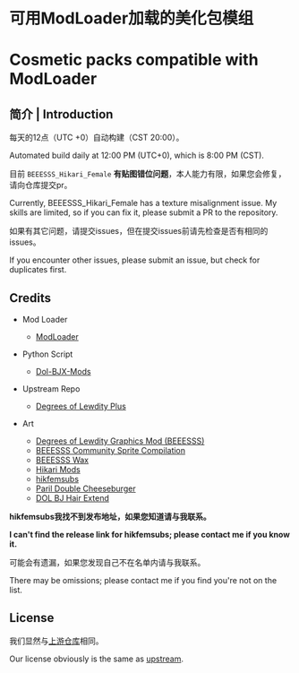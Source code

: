 # 可用ModLoader加载的美化包模组

# Cosmetic packs compatible with ModLoader

## 简介 | Introduction

每天的12点（UTC +0）自动构建（CST 20:00）。

Automated build daily at 12:00 PM (UTC+0), which is 8:00 PM (CST).

目前 `BEEESSS_Hikari_Female` **有贴图错位问题**，本人能力有限，如果您会修复，请向仓库提交pr。

Currently, BEEESSS_Hikari_Female has a texture misalignment issue. My skills are limited, so if you can fix it, please submit a PR to the repository.

如果有其它问题，请提交issues，但在提交issues前请先检查是否有相同的issues。

If you encounter other issues, please submit an issue, but check for duplicates first.

## Credits

- Mod Loader

  - [ModLoader](https://github.com/Lyoko-Jeremie/sugarcube-2-ModLoader)
- Python Script

  - [Dol-BJX-Mods](https://github.com/cphxj123/Dol-BJX-Mods)
- Upstream Repo

  - [Degrees of Lewdity Plus](https://gitgud.io/Frostberg/degrees-of-lewdity-plus)
- Art

  - [Degrees of Lewdity Graphics Mod (BEEESSS)](https://gitgud.io/BEEESSS/degrees-of-lewdity-graphics-mod)
  - [BEEESSS Community Sprite Compilation](https://gitgud.io/Kaervek/kaervek-beeesss-community-sprite-compilation)
  - [BEEESSS Wax](https://gitgud.io/GTXMEGADUDE/beeesss-wax)
  - [Hikari Mods](https://gitgud.io/HikariT/hikari-mods)
  - [hikfemsubs](?)
  - [Paril Double Cheeseburger](https://gitgud.io/GTXMEGADUDE/double-cheeseburger)
  - [DOL BJ Hair Extend](https://github.com/zubonko/DOL_BJ_hair_extend)

**hikfemsubs我找不到发布地址，如果您知道请与我联系。**

**I can't find the release link for hikfemsubs; please contact me if you know it.**

可能会有遗漏，如果您发现自己不在名单内请与我联系。

There may be omissions; please contact me if you find you're not on the list.

## License

我们显然与[上游仓库](https://gitgud.io/Frostberg/degrees-of-lewdity-plus)相同。

Our license obviously is the same as [upstream](https://gitgud.io/Frostberg/degrees-of-lewdity-plus).
